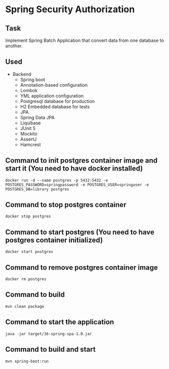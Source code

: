 # Spring Security Authorization

## Task
Implement Spring Batch Application that convert data from one database to another.

## Used
- Backend
    - Spring boot
    - Annotation-based configuration
    - Lombok
    - YML application configuration
    - Postgresql database for production
    - H2 Embedded database for tests
    - JPA
    - Spring Data JPA
    - Liquibase
    - JUnit 5
    - Mockito
    - AssertJ
    - Hamcrest
    

## Command to init postgres container image and start it (You need to have docker installed)
`docker run -d --name postgres -p 5432:5432 -e POSTGRES_PASSWORD=springpassword -e POSTGRES_USER=springuser -e POSTGRES_DB=library postgres`

## Command to stop postgres container
`docker stop postgres`

## Command to start postgres (You need to have postgres container initialized)
`docker start postgres`

## Command to remove postgres container image
`docker rm postgres`

## Command to build
`mvn clean package`

## Command to start the application
`java -jar target/16-spring-spa-1.0.jar`

## Command to build and start
`mvn spring-boot:run`
